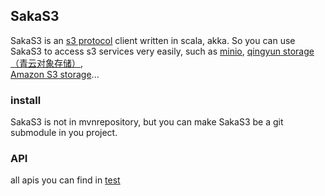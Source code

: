 ## SakaS3

SakaS3 is an [s3 protocol](https://docs.aws.amazon.com/AmazonS3/latest/API/Welcome.html) client written in scala, akka. 
So you can use SakaS3 to access s3 services very easily, 
such as [minio](https://github.com/minio/minio), [qingyun storage（青云对象存储）](https://www.qingcloud.com/products/qingstor),  
[Amazon S3 storage](https://aws.amazon.com/s3/?nc1=h_ls)...


### install 

SakaS3 is not in mvnrepository, 
but you can make SakaS3 be a git submodule in you project.

### API

all apis you can find in [test](https://github.com/TopSpoofer/Sakas3/blob/develop/src/test/scala/top.spoofer.sakas3/TestS3Main.scala)
 